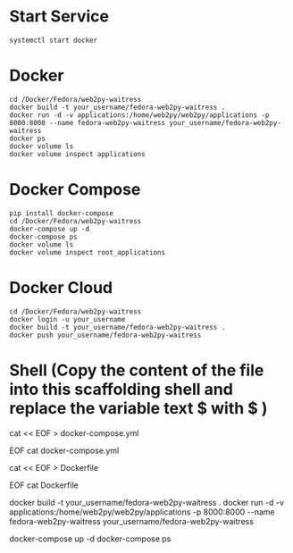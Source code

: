 # Start Service
	systemctl start docker

# Docker
	cd /Docker/Fedora/web2py-waitress
	docker build -t your_username/fedora-web2py-waitress .
	docker run -d -v applications:/home/web2py/web2py/applications -p 8000:8000 --name fedora-web2py-waitress your_username/fedora-web2py-waitress
	docker ps 
	docker volume ls
	docker volume inspect applications

# Docker Compose
	pip install docker-compose
	cd /Docker/Fedora/web2py-waitress
	docker-compose up -d
	docker-compose ps
	docker volume ls
	docker volume inspect root_applications

# Docker Cloud
	cd /Docker/Fedora/web2py-waitress
	docker login -u your_username
	docker build -t your_username/fedora-web2py-waitress .
	docker push your_username/fedora-web2py-waitress

# Shell (Copy the content of the file into this scaffolding shell and replace the variable text $ with \$ )
cat << EOF > docker-compose.yml

EOF
cat docker-compose.yml

cat << EOF > Dockerfile

EOF
cat Dockerfile

docker build -t your_username/fedora-web2py-waitress .
docker run -d -v applications:/home/web2py/web2py/applications -p 8000:8000 --name fedora-web2py-waitress your_username/fedora-web2py-waitress

docker-compose up -d
docker-compose ps

